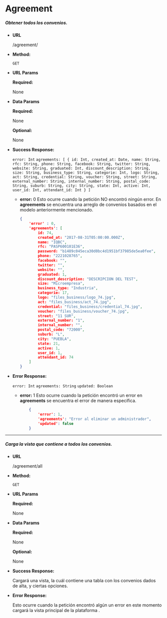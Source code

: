 # **Agreement**

##### Obtener todos los convenios.

* **URL**

  /agreement/

* **Method:**

  `GET`
  
*  **URL Params**

   **Required:**

    None
 
* **Data Params**
    
    **Required:**

    None

    **Optional:**
    
    None
        
* **Success Response:**

    `error: Int`
    `agreements: [
    	{
    		id: Int,
			created_at: Date,
			name: String,
			rfc: String,
			phone: String,
			facebook: String,
			twitter: String,
			website: String,
			graduated: Int,
			discount_description: String,
			size: String,
			business_type: String,
			categorie: Int,
			logo: String,
			act: String,
			credential: String,
			voucher: String,
			street: String,
			external_number: String,
			internal_number: String,
			postal_code: String,
			suburb: String,
			city: String,
			state: Int,
			active: Int,
			user_id: Int,
			attendant_id: Int
    	}
    ]`
    
    * **error:** 0
    Esto ocurre cuando la petición NO encontró ningún error. En **agreements** se encuentra una arreglo de convenios basados en el modelo anteriormente mencionado.
    
        ```json
        {
            'error' : 0,
            'agreements': [
            	id: 74,
				created_at: "2017-08-31T05:00:00.000Z",
				name: "IQBC",
				rfc: "PASP600101E36",
				password: "b1489c045eca30d0bc4d1951bf37985de5ea0fee",
				phone: "2221028765",
				facebook: "",
				twitter: "",
				website: "",
				graduated: 1,
				discount_description: "DESCRIPCION DEL TEST",
				size: "Microempresa",
				business_type: "Industria",
				categorie: 17,
				logo: "files_business/logo_74.jpg",
				act: "files_business/act_74.jpg",
				credential: "files_business/credential_74.jpg",
				voucher: "files_business/voucher_74.jpg",
				street: "11 SUR",
				external_number: "1",
				internal_number: "",
				postal_code: "72000",
				suburb: "L",
				city: "PUEBLA",
				state: 21,
				active: 1,
				user_id: 1,
				attendant_id: 74
            ]
      }
        
* **Error Response:** 
    
    `error: Int`
    `agreements: String`
    `updated: Boolean`

  * **error:** 1
    Esto ocurre cuando la petición encontró un error en  **agreements** se encuentra el error de manera específica.

    ```json
        {
            'error': 1,
            'agreements': "Error al eliminar un administrador",
            'updated': false
        }
      ```

***

##### Carga la vista que contiene a todos los convenios.

* **URL**

  /agreement/all

* **Method:**

  `GET`
  
*  **URL Params**

   **Required:**

    None
 
* **Data Params**
    
    **Required:**
    
    None

    **Optional:**

    None
        
* **Success Response:**

    Cargará una vista, la cuál contiene una tabla con los convenios dados de alta, y ciertas opciones.
        
* **Error Response:**

    Esto ocurre cuando la petición encontró algún un error  en este momento cargará la vista principal de la plataforma .